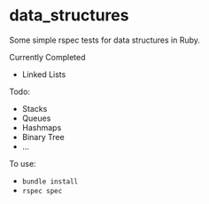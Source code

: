 # data_structures
Some simple rspec tests for data structures in Ruby.

Currently Completed
- Linked Lists

Todo:
- Stacks
- Queues
- Hashmaps
- Binary Tree
- ...

To use:
- `bundle install`
- `rspec spec`
